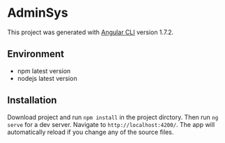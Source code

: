 # AdminSys

This project was generated with [Angular CLI](https://github.com/angular/angular-cli) version 1.7.2.


## Environment
- npm latest version
- nodejs latest version

## Installation

Download project and run `npm install` in the project dirctory. Then run `ng serve` for a dev server. Navigate to `http://localhost:4200/`. The app will automatically reload if you change any of the source files.

